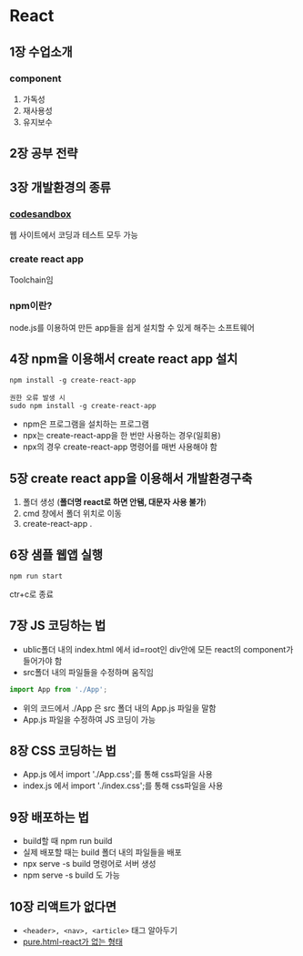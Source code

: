 # React
## 1장 수업소개
### component
1. 가독성
2. 재사용성
3. 유지보수
## 2장 공부 전략
## 3장 개발환경의 종류
### [codesandbox](https://codesandbox.io/s/new)
웹 사이트에서 코딩과 테스트 모두 가능
### create react app
Toolchain임
### npm이란?
node.js를 이용하여 만든 app들을 쉽게 설치할 수 있게 해주는 소프트웨어
## 4장 npm을 이용해서 create react app 설치
```
npm install -g create-react-app

권한 오류 발생 시
sudo npm install -g create-react-app
```
- npm은 프로그램을 설치하는 프로그램
- npx는 create-react-app을 한 번만 사용하는 경우(일회용)
- npx의 경우 create-react-app 명령어를 매번 사용해야 함
## 5장 create react app을 이용해서 개발환경구축
1. 폴더 생성 (**폴더명 react로 하면 안됌, 대문자 사용 불가**)
2. cmd 창에서 폴더 위치로 이동
3. create-react-app .
## 6장 샘플 웹앱 실행
```
npm run start
```
ctr+c로 종료
## 7장 JS 코딩하는 법
- ublic폴더 내의 index.html 에서 id=root인 div안에 모든 react의 component가 들어가야 함
- src폴더 내의 파일들을 수정하며 움직임
```js
import App from './App';
```
- 위의 코드에서 ./App 은 src 폴더 내의 App.js 파일을 말함
- App.js 파일을 수정하여 JS 코딩이 가능
## 8장 CSS 코딩하는 법
- App.js 에서 import './App.css';를 통해 css파일을 사용
- index.js 에서 import './index.css';를 통해 css파일을 사용
## 9장 배포하는 법
- build할 때 npm run build
- 실제 배포할 때는 build 폴더 내의 파일들을 배포
- npx serve -s build 명령어로 서버 생성
- npm serve -s build 도 가능
## 10장 리액트가 없다면
- ```<header>, <nav>, <article>``` 태그 알아두기
- [pure.html-react가 없는 형태](pure.html)